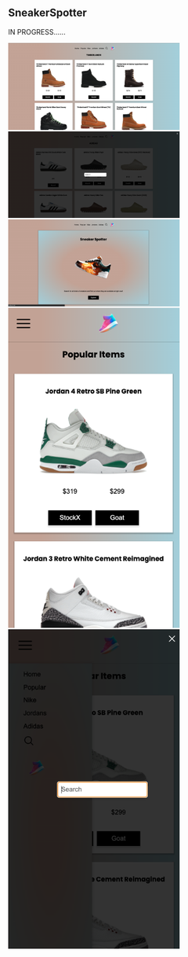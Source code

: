 ## SneakerSpotter

IN PROGRESS......

<img src="https://github.com/avalos010/SneakerSpotter/blob/master/screenshots/screenshot1.png" width="350">

<img src="https://github.com/avalos010/SneakerSpotter/blob/master/screenshots/screenshot2.png" width="350">

<img src="https://github.com/avalos010/SneakerSpotter/blob/master/screenshots/screenshot3.png" width="350">

<img src="https://github.com/avalos010/SneakerSpotter/blob/master/screenshots/mobilescreenshot.png" width="350">

<img src="https://github.com/avalos010/SneakerSpotter/blob/master/screenshots/mobilescreenshot2.png" width="350">
